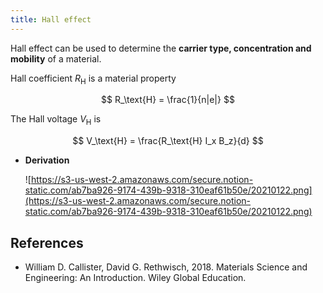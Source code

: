 ```yaml
---
title: Hall effect
---
```


Hall effect can be used to determine the **carrier type, concentration and mobility** of a material.

Hall coefficient $R_\text{H}$ is a material property

$$ R_\text{H} = \frac{1}{n|e|} $$

The Hall voltage $V_\text{H}$ is

$$ V_\text{H} = \frac{R_\text{H} I_x B_z}{d} $$

- **Derivation**

  ![https://s3-us-west-2.amazonaws.com/secure.notion-static.com/ab7ba926-9174-439b-9318-310eaf61b50e/20210122.png](https://s3-us-west-2.amazonaws.com/secure.notion-static.com/ab7ba926-9174-439b-9318-310eaf61b50e/20210122.png)

## References

- William D. Callister, David G. Rethwisch, 2018. Materials Science and Engineering: An Introduction. Wiley Global Education.